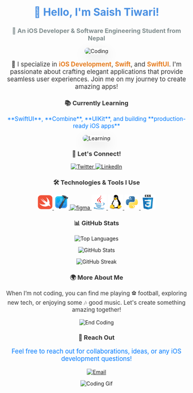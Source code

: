<h1 align="center" style="font-family: -apple-system, BlinkMacSystemFont, 'Segoe UI', 'Roboto', 'Oxygen', 'Ubuntu', 'Cantarell', 'Fira Sans', 'Droid Sans', sans-serif; font-weight: bold; color: #4A90E2;">👋 Hello, I'm Saish Tiwari!</h1>
<h3 align="center" style="color: #7F8C8D;">🌟 An iOS Developer & Software Engineering Student from Nepal</h3>

<p align="center">
  <img src="https://user-images.githubusercontent.com/68688057/137184767-ec1b0720-e822-4f43-88aa-7d46f918b2d3.gif" alt="Coding" width="400" style="border-radius: 8px; box-shadow: 0 10px 30px rgba(0, 0, 0, 0.1);"/>
</p>

<p align="center" style="font-size: 1.2em; color: #333;">
  🚀 I specialize in <strong style="color: #E67E22;">iOS Development</strong>, <strong style="color: #E67E22;">Swift</strong>, and <strong style="color: #E67E22;">SwiftUI</strong>. 
  I'm passionate about crafting elegant applications that provide seamless user experiences. 
  Join me on my journey to create amazing apps!
</p>

<h3 align="center" style="color: #333;">📚 Currently Learning</h3>
<p align="center" style="font-size: 1.1em; color: #007aff;">
  **SwiftUI**, **Combine**, **UIKit**, and building **production-ready iOS apps**
</p>

<p align="center">
  <img src="https://media.giphy.com/media/qgQUggAC3Pfv687qPC/giphy.gif" alt="Learning" width="400" style="border-radius: 8px; box-shadow: 0 10px 30px rgba(0, 0, 0, 0.1);"/>
</p>

<h3 align="center" style="color: #333;">🤝 Let's Connect!</h3>
<p align="center">
  <a href="https://twitter.com/TiwariSaish" target="_blank">
    <img src="https://img.shields.io/badge/Twitter-%231DA1F2.svg?style=for-the-badge&logo=Twitter&logoColor=white" alt="Twitter"/>
  </a>
  <a href="https://www.linkedin.com/in/saish-tiwari-ba119a150" target="_blank">
    <img src="https://img.shields.io/badge/LinkedIn-%230077B5.svg?style=for-the-badge&logo=LinkedIn&logoColor=white" alt="LinkedIn"/>
  </a>
</p>

<h3 align="center" style="color: #333;">🛠️ Technologies & Tools I Use</h3>
<p align="center">
  <a href="https://developer.apple.com/swift/" target="_blank">
    <img src="https://raw.githubusercontent.com/devicons/devicon/master/icons/swift/swift-original.svg" alt="swift" width="40" height="40"/>
  </a>
  <a href="https://developer.apple.com/xcode/" target="_blank">
    <img src="https://raw.githubusercontent.com/devicons/devicon/master/icons/xcode/xcode-original.svg" alt="xcode" width="40" height="40"/>
  </a>
  <a href="https://www.figma.com/" target="_blank">
    <img src="https://www.vectorlogo.zone/logos/figma/figma-icon.svg" alt="figma" width="40" height="40"/>
  </a>
  <a href="https://www.java.com" target="_blank">
    <img src="https://raw.githubusercontent.com/devicons/devicon/master/icons/java/java-original.svg" alt="java" width="40" height="40"/>
  </a>
  <a href="https://www.linux.org/" target="_blank">
    <img src="https://raw.githubusercontent.com/devicons/devicon/master/icons/linux/linux-original.svg" alt="linux" width="40" height="40"/>
  </a>
  <a href="https://www.python.org" target="_blank">
    <img src="https://raw.githubusercontent.com/devicons/devicon/master/icons/python/python-original.svg" alt="python" width="40" height="40"/>
  </a>
  <a href="https://www.w3schools.com/css/" target="_blank">
    <img src="https://raw.githubusercontent.com/devicons/devicon/master/icons/css3/css3-original-wordmark.svg" alt="css3" width="40" height="40"/>
  </a>
</p>

<h3 align="center" style="color: #333;">📊 GitHub Stats</h3>
<p align="center">
  <img src="https://github-readme-stats.vercel.app/api/top-langs?username=SaishTiwari&show_icons=true&locale=en&layout=compact" alt="Top Languages" />
</p>
<p align="center">
  <img src="https://github-readme-stats.vercel.app/api?username=SaishTiwari&show_icons=true&locale=en" alt="GitHub Stats" />
</p>
<p align="center">
  <img src="https://github-readme-streak-stats.herokuapp.com/?user=SaishTiwari" alt="GitHub Streak" />
</p>

<h3 align="center" style="color: #333;">🌍 More About Me</h3>
<p align="center" style="font-size: 1.1em; color: #333;">
  When I’m not coding, you can find me playing ⚽ football, exploring new tech, or enjoying some 🎶 good music. 
  Let's create something amazing together!
</p>

<p align="center">
  <img src="https://media.giphy.com/media/836HiJc7pgzy8iNXCn/giphy.gif" alt="End Coding" width="300"/>
</p>

<h3 align="center" style="color: #333;">💬 Reach Out</h3>
<p align="center" style="font-size: 1.2em; color: #007aff;">
  Feel free to reach out for collaborations, ideas, or any iOS development questions!
</p>

<p align="center">
  <a href="mailto:tiwarisaish381@gmail.com">
    <img src="https://img.shields.io/badge/Email-%23EA4335.svg?style=for-the-badge&logo=gmail&logoColor=white" alt="Email"/>
  </a>
</p>

<p align="center">
  <img src="https://user-images.githubusercontent.com/68688057/137184767-ec1b0720-e822-4f43-88aa-7d46f918b2d3.gif" alt="Coding Gif" width="400"/>
</p>
